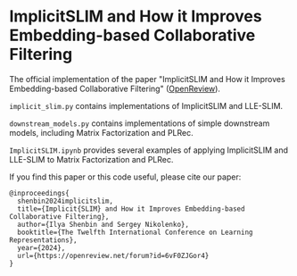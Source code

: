 # ImplicitSLIM and How it Improves Embedding-based Collaborative Filtering

The official implementation of the paper "ImplicitSLIM and How it Improves Embedding-based Collaborative Filtering" ([OpenReview](https://openreview.net/forum?id=6vF0ZJGor4)).

`implicit_slim.py` contains implementations of ImplicitSLIM and LLE-SLIM.

`downstream_models.py` contains implementations of simple downstream models, including Matrix Factorization and PLRec. 

`ImplicitSLIM.ipynb` provides several examples of applying ImplicitSLIM and LLE-SLIM to Matrix Factorization and PLRec.

If you find this paper or this code useful, please cite our paper:

```
@inproceedings{
  shenbin2024implicitslim,
  title={Implicit{SLIM} and How it Improves Embedding-based Collaborative Filtering},
  author={Ilya Shenbin and Sergey Nikolenko},
  booktitle={The Twelfth International Conference on Learning Representations},
  year={2024},
  url={https://openreview.net/forum?id=6vF0ZJGor4}
}
```

